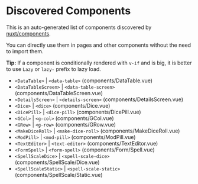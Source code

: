 # Discovered Components

This is an auto-generated list of components discovered by [nuxt/components](https://github.com/nuxt/components).

You can directly use them in pages and other components without the need to import them.

**Tip:** If a component is conditionally rendered with `v-if` and is big, it is better to use `Lazy` or `lazy-` prefix to lazy load.

- `<DataTable>` | `<data-table>` (components/DataTable.vue)
- `<DataTableScreen>` | `<data-table-screen>` (components/DataTableScreen.vue)
- `<DetailsScreen>` | `<details-screen>` (components/DetailsScreen.vue)
- `<Dice>` | `<dice>` (components/Dice.vue)
- `<DicePill>` | `<dice-pill>` (components/DicePill.vue)
- `<GCol>` | `<g-col>` (components/GCol.vue)
- `<GRow>` | `<g-row>` (components/GRow.vue)
- `<MakeDiceRoll>` | `<make-dice-roll>` (components/MakeDiceRoll.vue)
- `<ModPill>` | `<mod-pill>` (components/ModPill.vue)
- `<TextEditor>` | `<text-editor>` (components/TextEditor.vue)
- `<FormSpell>` | `<form-spell>` (components/Form/Spell.vue)
- `<SpellScaleDice>` | `<spell-scale-dice>` (components/SpellScale/Dice.vue)
- `<SpellScaleStatic>` | `<spell-scale-static>` (components/SpellScale/Static.vue)
